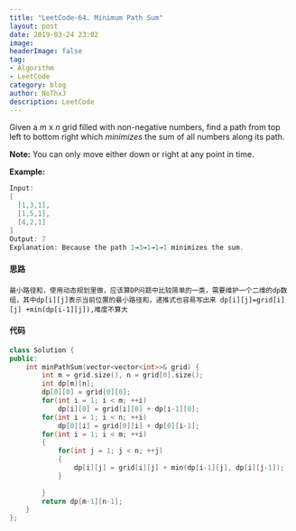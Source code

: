 ```yaml
---
title: "LeetCode-64. Minimum Path Sum"
layout: post
date: 2019-03-24 23:02
image: 
headerImage: false
tag:
- Algorithm
- LeetCode
category: blog
author: NoThxJ
description: LeetCode
---
```


Given a *m* x *n* grid filled with non-negative numbers, find a path from top left to bottom right which *minimizes* the sum of all numbers along its path.

**Note:** You can only move either down or right at any point in time.

**Example:**

```c++
Input:
[
  [1,3,1],
  [1,5,1],
  [4,2,1]
]
Output: 7
Explanation: Because the path 1→3→1→1→1 minimizes the sum.
```

#### 思路

```
最小路径和，使用动态规划里做，应该算DP问题中比较简单的一类，需要维护一个二维的dp数组，其中dp[i][j]表示当前位置的最小路径和，递推式也容易写出来 dp[i][j]=grid[i][j] +min(dp[i-1][j]),难度不算大
```

#### 代码

```c++
class Solution {
public:
    int minPathSum(vector<vector<int>>& grid) {
        int m = grid.size(), n = grid[0].size();
        int dp[m][n];
        dp[0][0] = grid[0][0];
        for(int i = 1; i < m; ++i)
            dp[i][0] = grid[i][0] + dp[i-1][0];
        for(int i = 1; i < n; ++i)
            dp[0][i] = grid[0][i] + dp[0][i-1];
        for(int i = 1; i < m; ++i)
        {
            for(int j = 1; j < n; ++j)
            {
                dp[i][j] = grid[i][j] + min(dp[i-1][j], dp[i][j-1]);
            }
            
        }
        return dp[m-1][n-1];
    }
};
```

